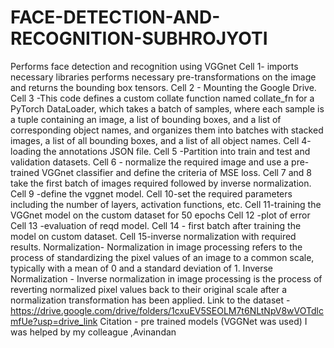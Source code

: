 # FACE-DETECTION-AND-RECOGNITION-SUBHROJYOTI
Performs face detection and recognition using VGGnet
Cell 1- imports necessary libraries performs necessary pre-transformations on the image and returns the bounding box tensors.
Cell 2 - Mounting the Google Drive.
Cell 3 -This code defines a custom collate function named collate_fn for a PyTorch DataLoader, which takes a batch of samples, where each sample is a tuple containing an image, a list of bounding boxes, and a list of corresponding object names, and organizes them into batches with stacked images, a list of all bounding boxes, and a list of all object names.
Cell 4- loading the annotations JSON file.
Cell 5 -Partition into train and test and validation datasets.
Cell 6 - normalize the required image and use a pre-trained VGGnet classifier and define the criteria of MSE loss.
Cell 7  and 8 take the first batch of images required followed by inverse normalization.
Cell 9 -define the vggnet model.
Cell 10-set the required parameters including the number of layers, activation functions, etc.
Cell 11-training the VGGnet model on the custom dataset for 50 epochs
Cell 12 -plot of error
Cell 13 -evaluation of reqd model.
Cell 14 - first batch after training the model on custom dataset.
Cell 15-inverse normalization with required results.
Normalization- Normalization in image processing refers to the process of standardizing the pixel values of an image to a common scale, typically with a mean of 0 and a standard deviation of 1. 
Inverse Normalization - Inverse normalization in image processing is the process of reverting normalized pixel values back to their original scale after a normalization transformation has been applied. 
Link to the dataset -https://drive.google.com/drive/folders/1cxuEV5SEOLM7t6NLtNpV8wVOTdlcmfUe?usp=drive_link
Citation - pre trained models (VGGNet was used)
I was helped by my colleague ,Avinandan






